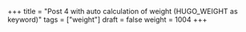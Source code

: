 +++
title = "Post 4 with auto calculation of weight (HUGO_WEIGHT as keyword)"
tags = ["weight"]
draft = false
weight = 1004
+++

